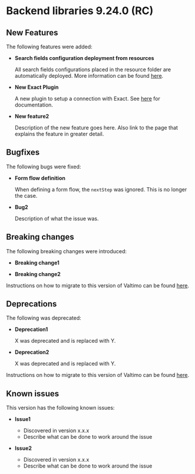 # Backend libraries 9.24.0 (RC)

## New Features

The following features were added:

* **Search fields configuration deployment from resources**

  All search fields configurations placed in the resource folder are automatically deployed. More
  information can be found [here](../../../using-valtimo/document/case-search.md).

* **New Exact Plugin**

  A new plugin to setup a connection with Exact. See [here](/using-valtimo/plugin/exact/configure-exact-plugin.md) for 
  documentation.

* **New feature2**

  Description of the new feature goes here.
  Also link to the page that explains the feature in greater detail.

## Bugfixes

The following bugs were fixed:

* **Form flow definition**

  When defining a form flow, the `nextStep` was ignored. This is no longer the case.

* **Bug2**

  Description of what the issue was.

## Breaking changes

The following breaking changes were introduced:

* **Breaking change1**

* **Breaking change2**

Instructions on how to migrate to this version of Valtimo can be found [here](migration.md).

## Deprecations

The following was deprecated:

* **Deprecation1**

  X was deprecated and is replaced with Y.

* **Deprecation2**

  X was deprecated and is replaced with Y.

Instructions on how to migrate to this version of Valtimo can be found [here](migration.md).

## Known issues

This version has the following known issues:

* **Issue1**
  * Discovered in version x.x.x
  * Describe what can be done to work around the issue

* **Issue2**
  * Discovered in version x.x.x
  * Describe what can be done to work around the issue

